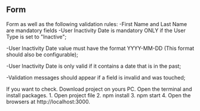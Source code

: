 ## Form 

Form as well as the following validation rules: 
-First Name and Last Name are mandatory fields
-User Inactivity Date is mandatory ONLY if the User Type is set to "Inactive";

-User Inactivity Date value must have the format YYYY-MM-DD (This format should also be configurable);

-User Inactivity Date is only valid if it contains a date that is in the past;

-Validation messages should appear if a field is invalid and was touched;

If you want to check. Download project on yours PC. Open the terminal and install packages.
    1. Open project file
    2. npm install
    3. npm start
    4. Open the browsers at http://localhost:3000.